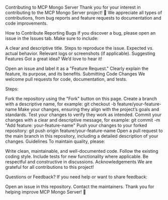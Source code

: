 Contributing to MCP Mongo Server
Thank you for your interest in contributing to the MCP Mongo Server project! 🎉
We appreciate all types of contributions, from bug reports and feature requests to documentation and code improvements.

How to Contribute
Reporting Bugs
If you discover a bug, please open an issue in the Issues tab.
Make sure to include:

A clear and descriptive title.
Steps to reproduce the issue.
Expected vs. actual behavior.
Relevant logs or screenshots (if applicable).
Suggesting Features
Got a great idea? We’d love to hear it!

Open an issue and label it as a "Feature Request."
Clearly explain the feature, its purpose, and its benefits.
Submitting Code Changes
We welcome pull requests for code, documentation, and tests.

Steps:

Fork the repository using the "Fork" button on this page.
Create a branch with a descriptive name, for example:
git checkout -b feature/your-feature-name
Make your changes, ensuring they align with the project’s goals and standards.
Test your changes to verify they work as intended.
Commit your changes with a clear and descriptive message, for example:
git commit -m "Add feature: your-feature-name"
Push your changes to your forked repository:
git push origin feature/your-feature-name
Open a pull request to the main branch in this repository, including a detailed description of your changes.
Guidelines
To maintain quality, please:

Write clean, maintainable, and well-documented code.
Follow the existing coding style.
Include tests for new functionality where applicable.
Be respectful and constructive in discussions.
Acknowledgements
We are grateful for all contributions to this project!

Questions or Feedback?
If you need help or want to share feedback:

Open an issue in this repository.
Contact the maintainers.
Thank you for helping improve MCP Mongo Server! 💖
